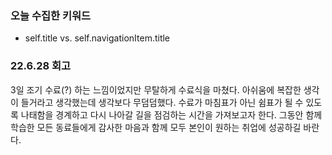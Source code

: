 ### 오늘 수집한 키워드

- self.title vs. self.navigationItem.title

### 22.6.28 회고

3일 조기 수료(?) 하는 느낌이었지만 무탈하게 수료식을 마쳤다.
아쉬움에 복잡한 생각이 들거라고 생각했는데 생각보다 무덤덤했다.
수료가 마침표가 아닌 쉼표가 될 수 있도록 나태함을 경계하고 다시 나아갈 길을 점검하는 시간을 가져보고자 한다.
그동안 함께 학습한 모든 동료들에게 감사한 마음과 함께 모두 본인이 원하는 취업에 성공하길 바란다.
